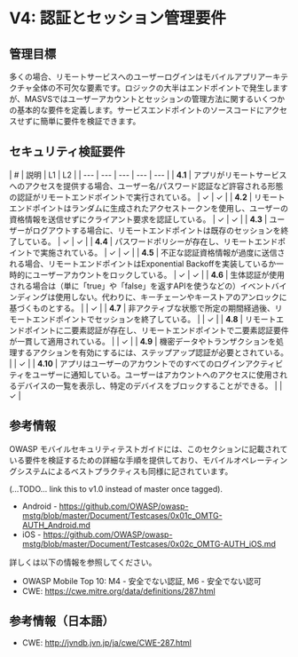 # V4: 認証とセッション管理要件

## 管理目標

多くの場合、リモートサービスへのユーザーログインはモバイルアプリアーキテクチャ全体の不可欠な要素です。ロジックの大半はエンドポイントで発生しますが、MASVSではユーザーアカウントとセッションの管理方法に関するいくつかの基本的な要件を定義します。サービスエンドポイントのソースコードにアクセスせずに簡単に要件を検証できます。

## セキュリティ検証要件

| # | 説明 | L1 | L2 |
| --- | --- | --- | --- | --- |
| **4.1** | アプリがリモートサービスへのアクセスを提供する場合、ユーザー名/パスワード認証など許容される形態の認証がリモートエンドポイントで実行されている。 | ✓ | ✓ |
| **4.2** | リモートエンドポイントはランダムに生成されたアクセストークンを使用し、ユーザーの資格情報を送信せずにクライアント要求を認証している。 | ✓ | ✓ |
| **4.3** | ユーザーがログアウトする場合に、リモートエンドポイントは既存のセッションを終了している。 | ✓ | ✓ |
| **4.4** | パスワードポリシーが存在し、リモートエンドポイントで実施されている。 | ✓ | ✓ |
| **4.5** | 不正な認証資格情報が過度に送信される場合、リモートエンドポイントはExponential Backoffを実装しているか一時的にユーザーアカウントをロックしている。 | ✓ | ✓ |
| **4.6** | 生体認証が使用される場合は（単に「true」や「false」を返すAPIを使うなどの）イベントバインディングは使用しない。代わりに、キーチェーンやキーストアのアンロックに基づくものとする。 |   | ✓ |
| **4.7** | 非アクティブな状態で所定の期間経過後、リモートエンドポイントでセッションを終了している。 |   | ✓ |
| **4.8** | リモートエンドポイントに二要素認証が存在し、リモートエンドポイントで二要素認証要件が一貫して適用されている。 |   | ✓ |
| **4.9** | 機密データやトランザクションを処理するアクションを有効にするには、ステップアップ認証が必要とされている。 |   | ✓ |
| **4.10** | アプリはユーザーのアカウントでのすべてのログインアクティビティをユーザーに通知している。ユーザーはアカウントへのアクセスに使用されるデバイスの一覧を表示し、特定のデバイスをブロックすることができる。 |  | ✓ |

## 参考情報

OWASP モバイルセキュリティテストガイドには、このセクションに記載されている要件を検証するための詳細な手順を提供しており、モバイルオペレーティングシステムによるベストプラクティスも同様に記されています。

(...TODO... link this to v1.0 instead of master once tagged).

- Android - https://github.com/OWASP/owasp-mstg/blob/master/Document/Testcases/0x01c_OMTG-AUTH_Android.md
- iOS - https://github.com/OWASP/owasp-mstg/blob/master/Document/Testcases/0x02c_OMTG-AUTH_iOS.md

詳しくは以下の情報を参照してください。

- OWASP Mobile Top 10: M4 - 安全でない認証, M6 - 安全でない認可
- CWE:  https://cwe.mitre.org/data/definitions/287.html

## 参考情報（日本語）

- CWE:  http://jvndb.jvn.jp/ja/cwe/CWE-287.html
